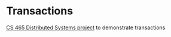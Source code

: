 Transactions
============

[CS 465 Distributed Systems project](http://dieterotte.com/teaching/content/CS565_-_Project_3_-_Transactions) to demonstrate transactions

